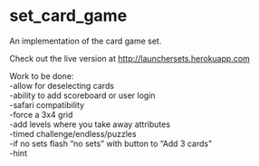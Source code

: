 set_card_game
=============

An implementation of the card game set.

Check out the live version at http://launchersets.herokuapp.com

Work to be done:<br>
-allow for deselecting cards<br>
-ability to add scoreboard or user login<br>
-safari compatibility<br>
-force a 3x4 grid<br>
-add levels where you take away attributes<br>
-timed challenge/endless/puzzles<br>
-if no sets flash “no sets” with button to “Add 3 cards"<br>
-hint<br>

